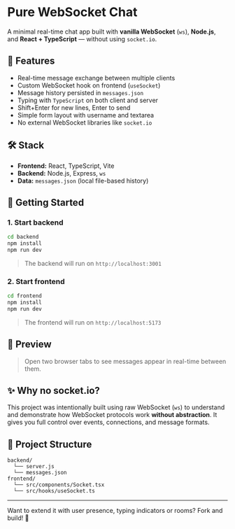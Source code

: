 # Pure WebSocket Chat

A minimal real-time chat app built with **vanilla WebSocket** (`ws`), **Node.js**, and **React + TypeScript** — without using `socket.io`.

## 🔧 Features

- Real-time message exchange between multiple clients
- Custom WebSocket hook on frontend (`useSocket`)
- Message history persisted in `messages.json`
- Typing with `TypeScript` on both client and server
- Shift+Enter for new lines, Enter to send
- Simple form layout with username and textarea
- No external WebSocket libraries like `socket.io`

## 🛠 Stack

- **Frontend:** React, TypeScript, Vite
- **Backend:** Node.js, Express, `ws`
- **Data:** `messages.json` (local file-based history)

## 🚀 Getting Started

### 1. Start backend

```bash
cd backend
npm install
npm run dev
```

> The backend will run on `http://localhost:3001`

### 2. Start frontend

```bash
cd frontend
npm install
npm run dev
```

> The frontend will run on `http://localhost:5173`

## 📸 Preview

> Open two browser tabs to see messages appear in real-time between them.

## ✨ Why no socket.io?

This project was intentionally built using raw WebSocket (`ws`) to understand and demonstrate how WebSocket protocols work **without abstraction**. It gives you full control over events, connections, and message formats.

## 📂 Project Structure

```
backend/
  └── server.js
  └── messages.json
frontend/
  └── src/components/Socket.tsx
  └── src/hooks/useSocket.ts
```

---

Want to extend it with user presence, typing indicators or rooms? Fork and build! 💬
